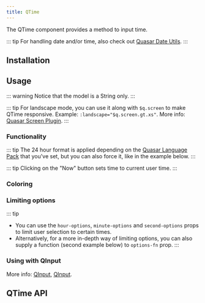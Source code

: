 ```yaml
---
title: QTime
---
```


The QTime component provides a method to input time.

::: tip
For handling date and/or time, also check out [Quasar Date Utils](/quasar-utils/date-utils).
:::

## Installation
<doc-installation components="QTime" />

## Usage

::: warning
Notice that the model is a String only.
:::

<doc-example title="Basic" file="QTime/Basic" />

<doc-example title="Landscape" file="QTime/Landscape" />

::: tip
For landscape mode, you can use it along with `$q.screen` to make QTime responsive. Example: `:landscape="$q.screen.gt.xs"`. More info: [Quasar Screen Plugin](/options/screen-plugin).
:::

### Functionality

::: tip
The 24 hour format is applied depending on the [Quasar Language Pack](/options/quasar-language-packs) that you've set, but you can also force it, like in the example below.
:::

<doc-example title="24h format" file="QTime/Format24h" />

::: tip
Clicking on the "Now" button sets time to current user time.
:::

<doc-example title="Now button" file="QTime/NowBtn" />

<doc-example title="Disable and readonly" file="QTime/DisableReadonly" />

### Coloring

<doc-example title="Coloring" file="QTime/Color" />

<doc-example title="Dark" file="QTime/Dark" dark />

### Limiting options
::: tip
* You can use the `hour-options`, `minute-options` and `second-options` props to limit user selection to certain times.
* Alternatively, for a more in-depth way of limiting options, you can also supply a function (second example below) to `options-fn` prop.
:::

<doc-example title="Options" file="QTime/Options" />

### Using with QInput
<doc-example title="Input" file="QTime/Input" />

More info: [QInput](/vue-components/input), [QInput](/vue-components/input).

## QTime API
<doc-api file="QTime" />
